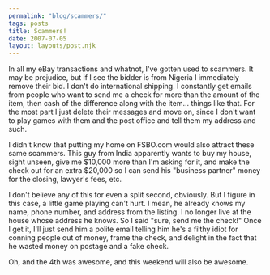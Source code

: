```yaml
---
permalink: "blog/scammers/"
tags: posts
title: Scammers!
date: 2007-07-05
layout: layouts/post.njk
---
```


In all my eBay transactions and whatnot, I've gotten used to scammers. It may be prejudice, but if I see the bidder is from Nigeria I immediately remove their bid. I don't do international shipping. I constantly get emails from people who want to send me a check for more than the amount of the item, then cash of the difference along with the item... things like that. For the most part I just delete their messages and move on, since I don't want to play games with them and the post office and tell them my address and such.

I didn't know that putting my home on FSBO.com would also attract these same scammers. This guy from India apparently wants to buy my house, sight unseen, give me $10,000 more than I'm asking for it, and make the check out for an extra $20,000 so I can send his "business partner" money for the closing, lawyer's fees, etc.

I don't believe any of this for even a split second, obviously. But I figure in this case, a little game playing can't hurt. I mean, he already knows my name, phone number, and address from the listing. I no longer live at the house whose address he knows. So I said "sure, send me the check!" Once I get it, I'll just send him a polite email telling him he's a filthy idiot for conning people out of money, frame the check, and delight in the fact that he wasted money on postage and a fake check. 

Oh, and the 4th was awesome, and this weekend will also be awesome.